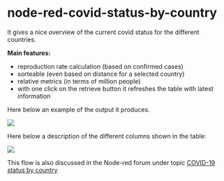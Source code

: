 node-red-covid-status-by-country
================================

It gives a nice overview of the current covid status for the different countries.

**Main features:**
- reproduction rate calculation (based on confirmed cases)
- sorteable (even based on distance for a selected country)
- relative metrics (in terms of million people)
- with one click on the retrieve button it refreshes the table with latest information

Here below an example of the output it produces.

![](https://aws1.discourse-cdn.com/business6/uploads/nodered/original/3X/d/6/d693ce6ffebb3e0a86d7dd749ed5a4ef278f9954.png)

Here below a description of the different columns shown in the table:

![](https://aws1.discourse-cdn.com/business6/uploads/nodered/original/3X/d/9/d91dfea0a5643fbd0fe9c1e515d3f9b71a4c016d.png)

This flow is also discussed in the Node-red forum under topic [COVID-19 status by country](https://discourse.nodered.org/t/covid-19-status-by-country/28743)